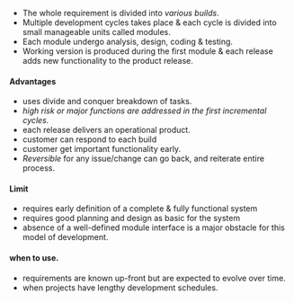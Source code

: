 - The whole requirement is divided into *various builds*. 
- Multiple development cycles takes place & each cycle is divided into small manageable units called modules. 
- Each module undergo analysis, design, coding & testing. 
- Working version is produced during the first module & each release adds new functionality to the product release. 

#### Advantages 
- uses divide and conquer breakdown of tasks. 
- *high risk or major functions are addressed in the first incremental cycles.*
- each release delivers an operational product. 
- customer can respond to each build 
- customer get important functionality early. 
- *Reversible* for any issue/change can go back, and reiterate entire process. 

#### Limit
- requires early definition of a complete & fully functional system 
- requires good planning and design as basic for the system 
- absence of a well-defined module interface is a major obstacle for this model of development. 

#### when to use. 
- requirements are known up-front but are expected to evolve over time. 
- when projects have lengthy development schedules. 
